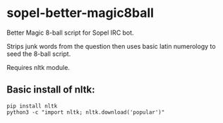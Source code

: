 # sopel-better-magic8ball
Better Magic 8-ball script for Sopel IRC bot.

Strips junk words from the question then uses basic latin numerology to seed the 8-ball script.

Requires nltk module.

## Basic install of nltk:

    pip install nltk
    python3 -c "import nltk; nltk.download('popular')"
